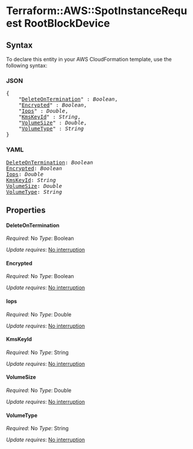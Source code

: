 # Terraform::AWS::SpotInstanceRequest RootBlockDevice

## Syntax

To declare this entity in your AWS CloudFormation template, use the following syntax:

### JSON

<pre>
{
    "<a href="#deleteontermination" title="DeleteOnTermination">DeleteOnTermination</a>" : <i>Boolean</i>,
    "<a href="#encrypted" title="Encrypted">Encrypted</a>" : <i>Boolean</i>,
    "<a href="#iops" title="Iops">Iops</a>" : <i>Double</i>,
    "<a href="#kmskeyid" title="KmsKeyId">KmsKeyId</a>" : <i>String</i>,
    "<a href="#volumesize" title="VolumeSize">VolumeSize</a>" : <i>Double</i>,
    "<a href="#volumetype" title="VolumeType">VolumeType</a>" : <i>String</i>
}
</pre>

### YAML

<pre>
<a href="#deleteontermination" title="DeleteOnTermination">DeleteOnTermination</a>: <i>Boolean</i>
<a href="#encrypted" title="Encrypted">Encrypted</a>: <i>Boolean</i>
<a href="#iops" title="Iops">Iops</a>: <i>Double</i>
<a href="#kmskeyid" title="KmsKeyId">KmsKeyId</a>: <i>String</i>
<a href="#volumesize" title="VolumeSize">VolumeSize</a>: <i>Double</i>
<a href="#volumetype" title="VolumeType">VolumeType</a>: <i>String</i>
</pre>

## Properties

#### DeleteOnTermination

_Required_: No
_Type_: Boolean

_Update requires_: [No interruption](https://docs.aws.amazon.com/AWSCloudFormation/latest/UserGuide/using-cfn-updating-stacks-update-behaviors.html#update-no-interrupt)

#### Encrypted

_Required_: No
_Type_: Boolean

_Update requires_: [No interruption](https://docs.aws.amazon.com/AWSCloudFormation/latest/UserGuide/using-cfn-updating-stacks-update-behaviors.html#update-no-interrupt)

#### Iops

_Required_: No
_Type_: Double

_Update requires_: [No interruption](https://docs.aws.amazon.com/AWSCloudFormation/latest/UserGuide/using-cfn-updating-stacks-update-behaviors.html#update-no-interrupt)

#### KmsKeyId

_Required_: No
_Type_: String

_Update requires_: [No interruption](https://docs.aws.amazon.com/AWSCloudFormation/latest/UserGuide/using-cfn-updating-stacks-update-behaviors.html#update-no-interrupt)

#### VolumeSize

_Required_: No
_Type_: Double

_Update requires_: [No interruption](https://docs.aws.amazon.com/AWSCloudFormation/latest/UserGuide/using-cfn-updating-stacks-update-behaviors.html#update-no-interrupt)

#### VolumeType

_Required_: No
_Type_: String

_Update requires_: [No interruption](https://docs.aws.amazon.com/AWSCloudFormation/latest/UserGuide/using-cfn-updating-stacks-update-behaviors.html#update-no-interrupt)

